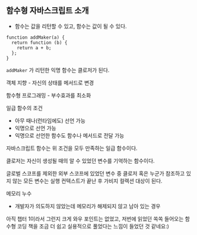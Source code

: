 ## 함수형 자바스크립트 소개

- 함수는 값을 리턴할 수 있고, 함수는 값이 될 수 있다.

```tsx
function addMaker(a) {
  return function (b) {
    return a + b;
  };
}
```

`addMaker` 가 리턴한 익명 함수는 클로저가 된다.

객체 지향 - 자신의 상태를 메서드로 변경

함수형 프로그래밍 - 부수효과를 최소화

일급 함수의 조건

- 아무 때나(런타임에도) 선언 가능
- 익명으로 선언 가능
- 익명으로 선언한 함수도 함수나 메서드로 전달 가능

자바스크립트 함수는 위 조건을 모두 만족하는 일급 함수이다.

클로저는 자신이 생성될 때의 알 수 있었던 변수를 기억하는 함수이다.

글로벌 스코프를 제외한 외부 스코프에 있었던 변수 중 클로저 혹은 누군가 참조하고 있지 않는 모든 변수는 실행 컨텍스트가 끝난 후 가비지 컬렉션 대상이 된다.

메모리 누수

- 개발자가 의도하지 않았는데 메모리가 해제되지 않고 남아 있는 경우

아직 챕터 1이라서 그런지 크게 와우 포인트는 없었고, 저번에 읽었던 쏙쏙 들어오는 함수형 코딩 책을 조금 더 쉽고 실용적으로 풀었다는 느낌이 들었던 것 같네요:)
